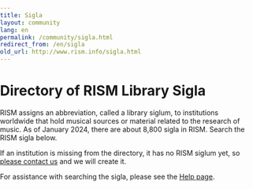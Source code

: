 ```yaml
---
title: Sigla
layout: community
lang: en
permalink: /community/sigla.html
redirect_from: /en/sigla
old_url: http://www.rism.info/sigla.html
---
```


# Directory of RISM Library Sigla

RISM assigns an abbreviation, called a library siglum, to institutions worldwide that hold musical sources or material related to the research of music. As of January 2024, there are about 8,800 sigla in RISM. Search the RISM sigla below.

If an institution is missing from the directory, it has no RISM siglum yet, so [please contact us](mailto:contact@rism.info) and we will create it.  

For assistance with searching the sigla, please see the [Help page](/community/sigla/help.html).


<script src="/javascript/sigla2.js"></script>
<style>
    body {
        padding: 0;
        margin: 0;
    }
</style>
<script>
    const detectLanguage = () =>
    {
        return navigator.language.split("-")[0] || "en";
    }

    document.addEventListener("DOMContentLoaded", () =>
    {
        let app = Elm.Main.init({
            node: document.getElementById('sigla'),
            flags: {
                language: detectLanguage()
            }
        });
    });
</script>
<div id="sigla"></div>
